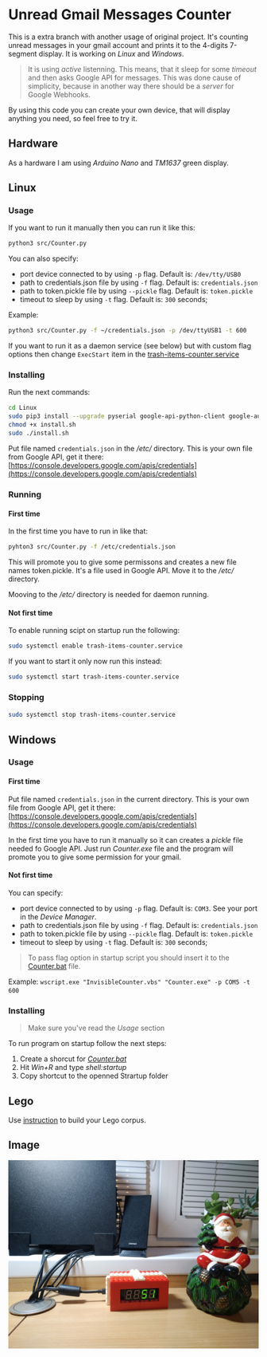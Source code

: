 # Unread Gmail Messages Counter

This is a extra branch with another usage of original project. It's counting unread messages in your gmail account and prints it to the 4-digits 7-segment display. It is working on *Linux* and *Windows*.

> It is using *active* listenning. This means, that it sleep for some *timeout* and then asks Google API for messages. This was done cause of simplicity, because in another way there should be a *server* for Google Webhooks.

By using this code you can create your own device, that will display anything you need, so feel free to try it.

## Hardware

As a hardware I am using *Arduino Nano* and *TM1637* green display.

## Linux

### Usage

If you want to run it manually then you can run it like this:

```bash
python3 src/Counter.py
```

You can also specify:

* port device connected to by using `-p` flag. Default is: `/dev/tty/USB0`
* path to credentials.json file by using `-f` flag. Default is: `credentials.json`
* path to token.pickle file by using `--pickle` flag. Default is: `token.pickle`
* timeout to sleep by using `-t` flag. Default is: `300` seconds;

Example:

```bash
python3 src/Counter.py -f ~/credentials.json -p /dev/ttyUSB1 -t 600
```

If you want to run it as a daemon service (see below) but with custom flag options then change `ExecStart` item in the [trash-items-counter.service](Linux/trash-items-counter.service)

### Installing

Run the next commands:

```bash
cd Linux
sudo pip3 install --upgrade pyserial google-api-python-client google-auth-httplib2 google-auth-oauthlib
chmod +x install.sh
sudo ./install.sh
```

Put file named `credentials.json` in the */etc/* directory. This is your own file from Google API, get it there: [https://console.developers.google.com/apis/credentials](https://console.developers.google.com/apis/credentials)

### Running

#### First time

In the first time you have to run in like that:

```bash
pyhton3 src/Counter.py -f /etc/credentials.json
```

This will promote you to give some permissons and creates a new file names token.pickle. It's a file used in Google API. Move it to the */etc/* directory.

Mooving to the */etc/* directory is needed for daemon running.

#### Not first time

To enable running scipt on startup run the following:

```bash
sudo systemctl enable trash-items-counter.service
```

If you want to start it only now run this instead:

```bash
sudo systemctl start trash-items-counter.service
```

### Stopping

```bash
sudo systemctl stop trash-items-counter.service
```

## Windows

### Usage

#### First time

Put file named `credentials.json` in the current directory. This is your own file from Google API, get it there: [https://console.developers.google.com/apis/credentials](https://console.developers.google.com/apis/credentials)

In the first time you have to run it manually so it can creates a *pickle* file needed fo Google API. Just run *Counter.exe* file and the program will promote you to give some permission for your gmail.

#### Not first time

You can specify:

* port device connected to by using `-p` flag. Default is: `COM3`. See your port in the *Device Manager*.
* path to credentials.json file by using `-f` flag. Default is: `credentials.json`
* path to token.pickle file by using `--pickle` flag. Default is: `token.pickle`
* timeout to sleep by using `-t` flag. Default is: `300` seconds;

> To pass flag option in startup script you should insert it to the [Counter.bat](Windows/Counter.bat) file.

Example: `wscript.exe "InvisibleCounter.vbs" "Counter.exe" -p COM5 -t 600`

### Installing

> Make sure you've read the *Usage* section

To run program on startup follow the next steps:

1. Create a shorcut for *[Counter.bat](Windows/Counter.bat)*
2. Hit *Win+R* and type *shell:startup*
3. Copy shortcut to the openned Strartup folder

## Lego

Use [instruction](Lego/instruction.html) to build your Lego corpus.

## Image

![](Corpus.jpg)
